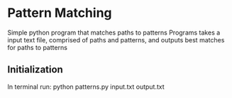Pattern Matching
========

Simple python program that matches paths to patterns
Programs takes a input text file, comprised of paths and patterns, and outputs best matches for paths to patterns

Initialization
--------------
In terminal run: 
  python patterns.py input.txt output.txt

